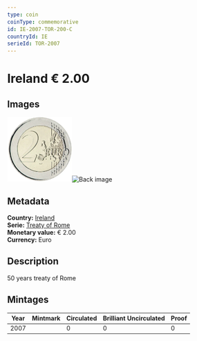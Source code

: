 ```yaml
---
type: coin
coinType: commemorative
id: IE-2007-TOR-200-C
countryId: IE
serieId: TOR-2007
---
```


# Ireland € 2.00

## Images

<img src="../../Images/common-2007-200.webp" height="150" alt="Front image"><img src="Images/IE-2007-200-000.webp" height="150" alt="Back image">

## Metadata

**Country:** [Ireland](../../Countries/Ireland/index.md)\
**Serie:** [Treaty of Rome](index.md)\
**Monetary value:** € 2.00\
**Currency:** Euro

## Description
50 years treaty of Rome

## Mintages

| Year | Mintmark | Circulated | Brilliant Uncirculated | Proof |
| ---- | -------- | ---------- | ---------------------- | ----- |
| 2007 |  | 0| 0 | 0 |
